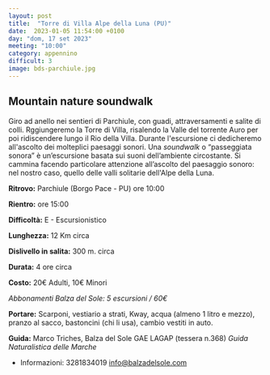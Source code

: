 ```yaml
---
layout: post 
title:  "Torre di Villa Alpe della Luna (PU)"
date:  2023-01-05 11:54:00 +0100
day: "dom, 17 set 2023"
meeting: "10:00"
category: appennino 
difficult: 3
image: bds-parchiule.jpg
---
```


## Mountain nature soundwalk 

Giro ad anello nei sentieri di Parchiule, con guadi, attraversamenti e salite di colli. Rggiungeremo la Torre di Villa, risalendo la Valle del torrente Auro per poi ridiscendere lungo il Rio della Villa. Durante l'escursione ci dedicheremo all'ascolto dei molteplici paesaggi sonori. 
Una *soundwalk* o “passeggiata sonora” è un’escursione basata sui suoni dell’ambiente circostante. Si cammina facendo particolare attenzione all’ascolto del paesaggio sonoro: nel nostro caso, quello delle valli solitarie dell'Alpe della Luna. 


**Ritrovo:** Parchiule (Borgo Pace - PU) ore 10:00

**Rientro:** ore 15:00 

**Difficoltà:** E - Escursionistico

**Lunghezza:** 12 Km circa

**Dislivello in salita:** 300 m. circa

**Durata:** 4 ore circa

**Costo:** 20€ Adulti, 10€ Minori

*Abbonamenti Balza del Sole: 5 escursioni / 60€*

**Portare:** Scarponi, vestiario a strati, Kway, acqua (almeno 1 litro e mezzo), pranzo al sacco, bastoncini (chi li usa), cambio vestiti in auto.

**Guida:** Marco Triches, Balza del Sole GAE LAGAP (tessera n.368)
*Guida Naturalistica delle Marche*
+ Informazioni:    3281834019    info@balzadelsole.com
